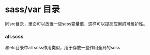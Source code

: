 # sass/var 目录
同src目录，里面可以放置一些scss变量值，这样可以提高应用的可维护性。
### all.scss
和etc目录中all.scss作用类似，用于存放一些作用全局的scss